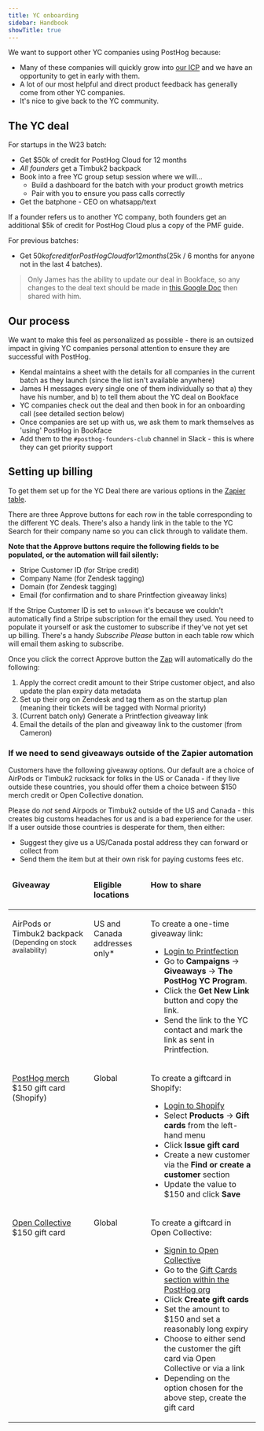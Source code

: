 ```yaml
---
title: YC onboarding
sidebar: Handbook
showTitle: true
---
```


We want to support other YC companies using PostHog because:

- Many of these companies will quickly grow into [our ICP](https://posthog.com/handbook/strategy/ideal-customer-persona) and we have an opportunity to get in early with them. 
- A lot of our most helpful and direct product feedback has generally come from other YC companies. 
- It's nice to give back to the YC community. 

## The YC deal

For startups in the W23 batch:

- Get $50k of credit for PostHog Cloud for 12 months
- _All founders_ get a Timbuk2 backpack
- Book into a free YC group setup session where we will…
  - Build a dashboard for the batch with your product growth metrics
  - Pair with you to ensure you pass calls correctly
- Get the batphone - CEO on whatsapp/text

If a founder refers us to another YC company, both founders get an additional $5k of credit for PostHog Cloud plus a copy of the PMF guide. 

For previous batches:

- Get $50k of credit for PostHog Cloud for 12 months ($25k / 6 months for anyone not in the last 4 batches).

> Only James has the ability to update our deal in Bookface, so any changes to the deal text should be made in [this Google Doc](https://docs.google.com/document/d/17MtngAx2DeVo3YyhPwwKRvakI54SJuNmHkPtFns2IVQ/edit) then shared with him. 

## Our process

We want to make this feel as personalized as possible - there is an outsized impact in giving YC companies personal attention to ensure they are successful with PostHog. 

- Kendal maintains a sheet with the details for all companies in the current batch as they launch (since the list isn't available anywhere)
- James H messages every single one of them individually so that a) they have his number, and b) to tell them about the YC deal on Bookface
- YC companies check out the deal and then book in for an onboarding call (see detailed section below)
- Once companies are set up with us, we ask them to mark themselves as 'using' PostHog in Bookface
- Add them to the `#posthog-founders-club` channel in Slack - this is where they can get priority support

## Setting up billing

To get them set up for the YC Deal there are various options in the [Zapier table](https://tables.zapier.com/app/tables/t/01H2896A4Y47C650WK0ZKX9FPE).

There are three Approve buttons for each row in the table corresponding to the different YC deals.  There's also a handy link in the table to the YC Search for their company name so you can click through to validate them.

**Note that the Approve buttons require the following fields to be populated, or the automation will fail silently:**
* Stripe Customer ID (for Stripe credit)
* Company Name (for Zendesk tagging)
* Domain (for Zendesk tagging)
* Email (for confirmation and to share Printfection giveaway links)

If the Stripe Customer ID is set to `unknown` it's because we couldn't automatically find a Stripe subscription for the email they used.  You need to populate it yourself or ask the customer to subscribe if they've not yet set up billing.  There's a handy *Subscribe Please* button in each table row which will email them asking to subscribe.

Once you click the correct Approve button the [Zap](https://zapier.com/editor/196025535/published/196317316) will automatically do the following:

1. Apply the correct credit amount to their Stripe customer object, and also update the plan expiry data metadata
2. Set up their org on Zendesk and tag them as on the startup plan (meaning their tickets will be tagged with Normal priority)
3. (Current batch only) Generate a Printfection giveaway link
4. Email the details of the plan and giveaway link to the customer (from Cameron)

### If we need to send giveaways outside of the Zapier automation

Customers have the following giveaway options. Our default are a choice of AirPods or Timbuk2 rucksack for folks in the US or Canada - if they live outside these countries, you should offer them a choice between $150 merch credit or Open Collective donation.

Please do _not_ send Airpods or Timbuk2 outside of the US and Canada - this creates big customs headaches for us and is a bad experience for the user. If a user outside those countries is desperate for them, then either:

- Suggest they give us a US/Canada postal address they can forward or collect from
- Send them the item but at their own risk for paying customs fees etc.

<table>
<thead>
<tr>
<td width="150" valign="top">

**Giveaway**

</td>
<td width="100" valign="top">

**Eligible locations**

</td>
<td valign="top">

**How to share**

</td>
</tr>
</thead>
<tbody>

<!-- AirPods or Timbuk2 backpack via Printfection -->
<tr>
<td valign="top">

AirPods or Timbuk2 backpack
<small>(Depending on stock availability)</small>

</td>
<td valign="top">

US and Canada addresses only*

</td>
<td valign="top">

To create a one-time giveaway link:

- [Login to Printfection](https://app.printfection.com/account/secure_login.php)
- Go to **Campaigns** -> **Giveaways** -> **The PostHog YC Program**.
- Click the **Get New Link** button and copy the link.
- Send the link to the YC contact and mark the link as sent in Printfection.

</td>
</tr>

<!-- Shopify merch giftcard -->

<tr>
<td valign="top">

[PostHog merch](https://merch.posthog.com) $150 gift card (Shopify)

</td>
<td valign="top">

Global

</td>
<td valign="top">

To create a giftcard in Shopify:

- [Login to Shopify](https://posthog.myshopify.com/admin)
- Select **Products** -> **Gift cards** from the left-hand menu
- Click **Issue gift card**
- Create a new customer via the **Find or create a customer** section
- Update the value to $150 and click **Save**

</td>
</tr>

<!-- Open Collective giftcard -->

<tr>
<td valign="top">

[Open Collective](https://opencollective.com) $150 gift card

</td>
<td valign="top">

Global

</td>
<td valign="top">

To create a giftcard in Open Collective:

- [Signin to Open Collective](https://opencollective.com/signin)
- Go to the [Gift Cards section within the PostHog org](https://opencollective.com/posthog/edit/gift-cards)
- Click **Create gift cards**
- Set the amount to $150 and set a reasonably long expiry
- Choose to either send the customer the gift card via Open Collective or via a link
- Depending on the option chosen for the above step, create the gift card

</td>
</tr>

</tbody>
</table>
